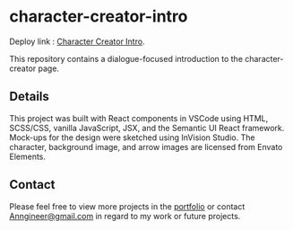 # character-creator-intro

Deploy link : [Character Creator Intro](https://anngineer.github.io/character-creator-intro/).

This repository contains a dialogue-focused introduction to the character-creator page.

## Details

This project was built with React components in VSCode using HTML, SCSS/CSS, vanilla JavaScript, JSX, and the Semantic UI React framework. Mock-ups for the design were sketched using InVision Studio. The character, background image, and arrow images are licensed from Envato Elements.

## Contact

Please feel free to view more projects in the [portfolio](https://anngineer.com/) or contact Anngineer@gmail.com in regard to my work or future projects.
